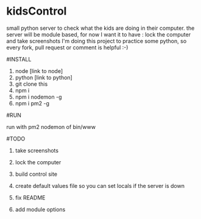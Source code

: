 # kidsControl

small python server to check what the kids are doing in their computer.
the server will be module based, for now I want it to have : lock the computer and take screenshots
I'm doing this project to practice some python, so every fork, pull request or comment is helpful :-)

#INSTALL

1. node [link to node]
2. python [link to python]
3. git clone this
4. npm i
5. npm i nodemon -g
6. npm i pm2 -g

#RUN

run with pm2 nodemon of bin/www

#TODO

1. take screenshots

2. lock the computer

3. build control site

4. create default values file so you can set locals if the server is down

5. fix README

6. add module options
